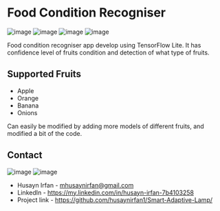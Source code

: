 # Food Condition Recogniser

![image](https://img.shields.io/badge/firebase-ffca28?style=for-the-badge&logo=firebase&logoColor=black)
![image](https://img.shields.io/badge/TensorFlow-FF6F00?style=for-the-badge&logo=TensorFlow&logoColor=white)
![image](	https://img.shields.io/badge/Android_Studio-3DDC84?style=for-the-badge&logo=android-studio&logoColor=white)	
![image](https://img.shields.io/badge/Sqlite-003B57?style=for-the-badge&logo=sqlite&logoColor=white)	

Food condition recogniser app develop using TensorFlow Lite. It has confidence level of fruits condition and detection of what type of fruits.

## Supported Fruits
* Apple
* Orange
* Banana
* Onions

Can easily be modified by adding more models of different fruits, and modified a bit of the code.

## Contact
![image](	https://img.shields.io/badge/Gmail-D14836?style=for-the-badge&logo=gmail&logoColor=white)
![image](	https://img.shields.io/badge/LinkedIn-0077B5?style=for-the-badge&logo=linkedin&logoColor=white)

- Husayn Irfan - mhusaynirfan@gmail.com
- LinkedIn     - https://my.linkedin.com/in/husayn-irfan-7b4103258
- Project link - https://github.com/husaynirfan1/Smart-Adaptive-Lamp/
